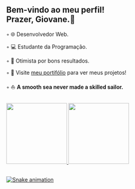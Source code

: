 ## Bem-vindo ao meu perfil! <br>Prazer, Giovane.👋

◦ 🌐 Desenvolvedor Web.

◦ 💻 Estudante da Programação.

◦ 🙋 Otimista por bons resultados.

◦  🔖 Visite <a href="https://giovane-breno.github.io/Portfolio/">meu portifólio</a> para ver meus projetos!

◦ ⛵ <strong>A smooth sea never made a skilled sailor.</strong>

 ##
 
<div>
  <a href="https://github.com/giovane-breno">
  <img height="160em" src="https://github-readme-stats.vercel.app/api?username=giovane-breno&show_icons=true&theme=dracula&include_all_commits=true&count_private=true"/>
  <img height="160em" src="https://github-readme-stats.vercel.app/api/top-langs/?username=giovane-breno&layout=compact&langs_count=7&theme=dracula"/>
</div>

  ##

![Snake animation](https://github.com/giovane-breno/giovane-breno/blob/output/github-contribution-grid-snake.svg)

